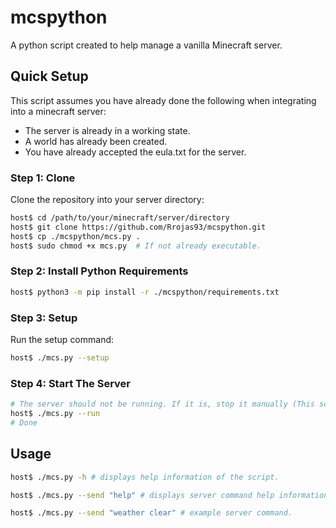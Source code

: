 # mcspython
A python script created to help manage a vanilla Minecraft server.

## Quick Setup
This script assumes you have already done the following when integrating into a 
minecraft server: 
* The server is already in a working state.
* A world has already been created. 
* You have already accepted the eula.txt for the server.

### Step 1: Clone
Clone the repository into your server directory: 
``` bash
host$ cd /path/to/your/minecraft/server/directory 
host$ git clone https://github.com/Rrojas93/mcspython.git
host$ cp ./mcspython/mcs.py .
host$ sudo chmod +x mcs.py  # If not already executable.
```

### Step 2: Install Python Requirements
```bash
host$ python3 -m pip install -r ./mcspython/requirements.txt
```

### Step 3: Setup
Run the setup command: 
```bash
host$ ./mcs.py --setup
```

### Step 4: Start The Server
```bash
# The server should not be running. If it is, stop it manually (This scripts --stop command won't work).
host$ ./mcs.py --run
# Done
```

## Usage
```bash
host$ ./mcs.py -h # displays help information of the script.
```
```bash
host$ ./mcs.py --send "help" # displays server command help information.
```
```bash
host$ ./mcs.py --send "weather clear" # example server command.
```